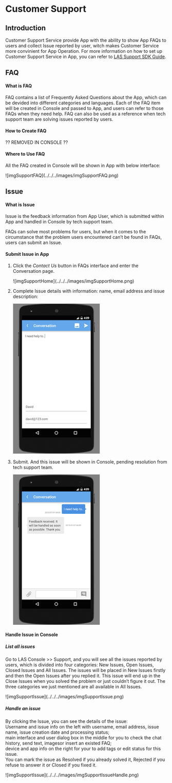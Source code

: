 # Customer Support
## Introduction
Customer Support Service provide App with the ability to show App FAQs to users and collect Issue reported by user, witch makes Customer Service more convinient for App Operation. For more information on how to set up Customer Support Service in App, you can refer to [LAS Support SDK Guide](..).

## FAQ

#### What is FAQ
FAQ contains a list of Frequently Asked Questions about the App, which can be devided into different categories and languages. Each of the FAQ item will be created in Console and passed to App, and users can refer to those FAQs when they need help. FAQ can also be used as a reference when tech support team are solving issues reported by users.
	
#### How to Create FAQ
?? REMOVED IN CONSOLE ??

#### Where to Use FAQ

All the FAQ created in Console will be shown in App with below interface:

<p class="image-wrapper">
	<p class="image-wrapper">
	![imgSupportFAQ](../../../images/imgSupportFAQ.png)
	
	
## Issue

#### What is Issue

Issue is the feedback information from App User, which is submitted within App and handled in Console by tech support team.

FAQs can solve most problems for users, but when it comes to the circumstance that the problem users encountered can’t be found in FAQs, users can submit an Issue.

#### Submit Issue in App


1. Click the *Contact Us* button in FAQs interface and enter the Conversation page. 

	<p class="image-wrapper">
	![imgSupportHome](../../../images/imgSupportHome.png)

2. Complete Issue details with information: name, email address and issue description:

	![imgSupportAddMsg](../../../images/imgSupportAddMsg.png)

3. Submit. And this issue will be shown in Console, pending resolution from tech support team.

	![imgSupportConversation](../../../images/imgSupportConversation.png)

#### Handle Issue in Console

##### List all issues
Go to LAS Console >> Support, and you will see all the issues reported by users, which is divided into four categories: New Issues, Open Issues, Closed Issues and All Issues. The issues will be placed in New Issues firstly and then the Open Issues after you replied it. This issue will end up in the Close Issues when you solved the problem or just couldn’t figure it out. The three categories we just mentioned are all available in All Issues.

<p class="image-wrapper">
	![imgSupportIssue](../../../images/imgSupportIssue.png)

##### Handle an issue
By clicking the Issue, you can see the details of the issue:
<br />
Username and issue info on the left with username, email address, issue name, issue creation date and processing status;
<br />
main interface and user dialog box in the middle for you to check the chat history, send text, imagesor insert an existed FAQ;
<br />
device and app info on the right for your to add tags or edit status for this issue.
<br />
You can mark the issue as Resolved if you already solved it, Rejected if you refuse to answer it or Closed if you fixed it.
<br />
<p class="image-wrapper">
	![imgSupportIssue](../../../images/imgSupportIssueHandle.png)
<br />
<br />
<br />
<br />
<br />
<br />
<br />
<br />